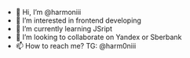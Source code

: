 - 👋 Hi, I’m @harmoniii
- 👀 I’m interested in frontend developing
- 🌱 I’m currently learning JSript
- 💞️ I’m looking to collaborate on Yandex or Sberbank
- 📫 How to reach me? TG: @harm0niii

<!---
harmoniii/harmoniii is a ✨ special ✨ repository because its `README.md` (this file) appears on your GitHub profile.
You can click the Preview link to take a look at your changes.
--->
